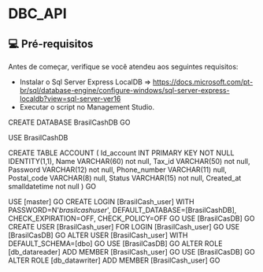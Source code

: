 # DBC_API


## 💻 Pré-requisitos
Antes de começar, verifique se você atendeu aos seguintes requisitos:
* Instalar o Sql Server Express LocalDB => https://docs.microsoft.com/pt-br/sql/database-engine/configure-windows/sql-server-express-localdb?view=sql-server-ver16
* Executar o script no Management Studio.

CREATE DATABASE BrasilCashDB
GO

USE BrasilCashDB

CREATE TABLE ACCOUNT (
Id_account INT PRIMARY KEY NOT NULL IDENTITY(1,1),
Name VARCHAR(60) not null,
Tax_id VARCHAR(50) not null,
Password VARCHAR(12) not null,
Phone_number VARCHAR(11) null,
Postal_code VARCHAR(8) null,
Status VARCHAR(15) not null,
Created_at smalldatetime not null
)
GO

USE [master]
GO
CREATE LOGIN [BrasilCash_user] WITH PASSWORD=N'*brasilcashuser*', DEFAULT_DATABASE=[BrasilCashDB], CHECK_EXPIRATION=OFF, CHECK_POLICY=OFF
GO
USE [BrasilCasDB]
GO
CREATE USER [BrasilCash_user] FOR LOGIN [BrasilCash_user]
GO
USE [BrasilCasDB]
GO
ALTER USER [BrasilCash_user] WITH DEFAULT_SCHEMA=[dbo]
GO
USE [BrasilCasDB]
GO
ALTER ROLE [db_datareader] ADD MEMBER [BrasilCash_user]
GO
USE [BrasilCasDB]
GO
ALTER ROLE [db_datawriter] ADD MEMBER [BrasilCash_user]
GO
